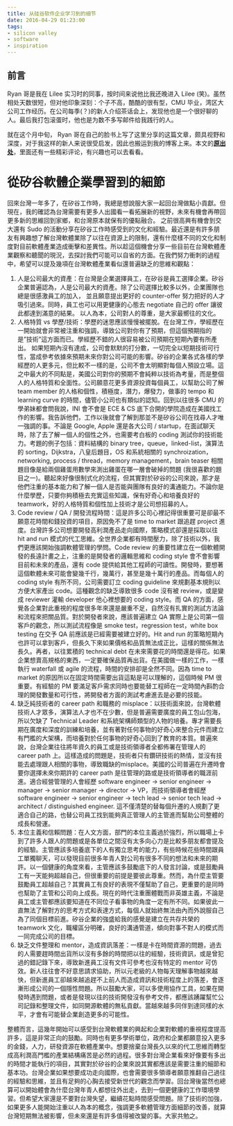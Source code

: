```yaml
---
title: 从硅谷软件企业学习到的细节
date: 2016-04-29 01:23:00
tags:
- silicon valley
- software
- inspiration
---
```


## 前言
Ryan 哥是我在 Lilee 实习时的同事，按时间来说他比我还晚进入 Lilee (笑)。虽然相处天数很短，但对他印象深刻：个子不高，酷酷的很有型，CMU 毕业，湾区大公司工作经历。在公司每季(？)的新人介绍茶话会上，发现他也是一个很好聊的人。最后我打包滚蛋时，他也是为数不多写邮件给我践行的人。

就在这个月中旬， Ryan 哥在自己的脸书上写了这里分享的这篇文章，颇具视野和深度，对于我这样的新人来说很受启发，因此也搬运到我的博客上来。本文的[**原出处**](https://www.facebook.com/ryanyang328/posts/10105200442293837)，里面还有一些精彩评论，有兴趣也可以去看看。

# 從矽谷軟體企業學習到的細節
回來台灣一年多了，在矽谷工作時，我總是想說服大家一起回台灣做點小貢獻。但現在，我的確認為台灣需要有更多人出國看一看拓展新的視野，未來有機會再帶回更多新的思維回到家鄉，和台灣原本就保有的優點融合。 之前很高興有機會到交大還有 Sudo 的活動分享在矽谷工作時感受到的文化和經驗。最近還是有許多朋友有興趣想了解台灣軟體業除了以往在資源上的限制，還有什麼樣不同的文化和制度對目前軟體產業造成衝擊和差異性。所以趁這個機會分享一些目前在台灣軟體產業觀察和聽聞的現況，去探討我們可能可以自省的方面。在我們努力衝刺的過程中，希望可以提及幾項在台灣軟體產業看似還普遍缺乏的思維和觀點：

1. 人是公司最大的資產：在台灣是企業選擇員工，在矽谷是員工選擇企業。矽谷企業普遍認為，人是公司最大的資產。除了公司選擇比較多以外，企業團隊也總是很感激員工的加入， 並且願意提出更好的 counter-offer 努力把好的人才吸引過來。同時，員工也可以用更健康的心態去 negotiate 自己的 offer 讓彼此都達到滿意的結果。 以人為本，公司對人的尊重，是大家最嚮往的文化。
2. 人格特質 vs 學歷/技術：學歷的迷思應該慢慢被擺脫。在台灣工作，學經歷在一開始就會非常被注重和強調，導致公司對你有了預期，但這個預期指的是”技術”這方面而已。學經歷不錯的人很容易被公司預期在短期內要有所產出。 如果短期內沒有達成，公司會默默的打分數，一切完全以短期技術可行性，當成參考依據來預期未來你對公司可能的影響。矽谷的企業各式各樣的學經歷的人更多元，但比較不一樣的是，公司不會太明顯對每個人預設立場。這之中最大的不同點是，美國公司對你的預期不會純粹以技術為考量，而是整個人的人格特質和全面性。公司願意花更多資源投資每個員工，以幫助公司了解 team member 的人格和個性，積極度，潛力，爆發力，做事的 tempo 和 learning curve 的時間，儘管小公司也有類似的認知。回到以往很多 CMU 的學弟妹都會問我說，INI 會不會是 ECE & CS 底下合開的學院造成在美國找工作的影響。我告訴他們，工作以後就會了解到那並不是矽谷公司在找尋人才唯一強調的事。不論是 Google, Apple 還是各大公司 / startup，在面試聊天時，除了去了解一個人的個性之外，也需要考白板的 coding 測試你的技術能力。考題的例子包括：資料結構的 binary tree，queue，linked-list，演算法的 sorting，Dijkstra，八皇后題目，OS 和系統相關的 synchroization，networking, process / thread，memory management，brain teaser 相關題目像是給兩個雞蛋用數學來測出雞蛋在哪一層會破掉的問題 (我很喜歡的題目之一)。聽起來好像很制式化的流程，但其實對於矽谷的公司來說，那才是他們注重的基本能力和了解一個人是否能與團隊有良好的溝通能力。不論你是什麼學歷，只要你夠積極去充實這些知識，保有好奇心和培養良好的 teamwork，好的人格特質和個性加上技術才是公司想招募的人。
3. Code review / QA / 開發流程時間：這是許多公司心裡記得很重要可是卻最不願意花時間和錢投資的項目，原因免不了是 time to market 跟追趕 project 進度。台灣許多公司想要開發高利潤產品走向國際，策略模式卻還是採取以往 hit and run 模式的代工思維。全世界企業都有時間壓力，除了技術以外，我們更應該開始強調軟體管理的學問。Code review 的重要性建立在一個軟體開發的長遠計畫之上，注重的是開發者的邏輯思維和 coding style 會不會影響目前和未來的產品，還有 code 提供給其他工程師的可讀性。開發時，要想著這個軟體未來可能會變幾千行，幾萬行，甚至是幾十萬行的產品。而每個人的 coding style 有所不同，公司需要訂立 coding guideline 來規劃基本規則以方便大家產出 code。這種觀念的缺乏導致很多 code 沒有被 review，或是變成 reviewer 灌輸 developer 他心裡想要的 coding style。而 QA 的方面，感覺各企業對此重視的程度很多年來還是嚴重不足，自然沒有扎實的測試方法論和流程來把關品質。對於開發者來說，應該普遍建立 QA 實際上是公司第一個客戶的觀念，所以測試流程像是 smoke test，regression test，white box testing 在交予 QA 前應該是已經需要被建立好的。Hit and run 的策略短期內也許可以拿到客戶，但長久下來如果價格和品質無法成正比，這樣的關係無法長久。再者，以往累積的 technical debt 在未來需要花的時間還是得花。如果企業想賣高規格的東西，一定要確保品質再出貨。在美國做一樣的工作，一樣執行 waterfall 或 agile 的流程，時間的安排卻是全然不同。因為 time to market 的原因所以在固定時間需要出貨這點是可以理解的，這個時候 PM 很重要。有經驗的 PM 要滿足客戶需求同時也要能替工程師在一定時間內斟酌合理的開發數量和可行性，將開發者方面的測試考慮進去是必要的技能。
4. 缺乏純技術者的 career path 和職務的 misplace：以技術面來說，台灣軟體技術人才眾多，演算法人才也不在少數，但是普遍需要廣度的員工包山包海，所以欠缺了 Technical Leader 和系統架構師類型的人物的培養。專才需要長期在廣度和深度的訓練和培養，並有著對任何事物的好奇心來整合元件而建立有門檻的大架構，而培養對於任何事物的好奇心回到了教育的本質。普遍來說，台灣企業往往將年資久的員工或是技術領導者全都佈署在管理人的 career path 上。這樣造成的問題是，技術者只有鑽研技術的熱情，並沒有技能去處理跟人相關的事物，導致職缺的misplace。美國的公司普遍在升遷時會要你選擇未來你期許的 career path 是往管理的路或是技術領導者的職涯前進。適合經營管理的人會經歷 software engineer -> senior engineer -> manager -> senior manager -> director -> VP，而技術領導者會經歷 software engineer -> senior engineer -> tech lead -> senior tech lead -> architect / distinguished engineer. 這不僅清楚的替每個升遷的人規劃了更適合自己的路，也替公司員工找到能夠真正管理人的主管進而幫助公司整體的成長和營運。
5. 本位主義和信賴問題：在人文方面，部門的本位主義過於強烈，所以職場上卡到了許多人跟人的問題或是各單位之間沒有太多向心力是比較多朋友都會提及的經驗。主管應該多培養底下的人有獨立思考的能力，有些時候花些時間跟員工單獨聊天，可以發現目前很多年青人對公司有很多不同的想法和未來的期許。以一個健康的角度來看，主管應該多鼓勵底下的人發言討論，或是鼓勵員工有一天能夠超越自己，但很重要的前提是要彼此尊重。然而，為什麼主管要鼓勵員工超越自己？其實員工有良好的表現不僅幫助了自己，更重要的是同時也幫助了主管和公司向上成長。現在的時代注重團體戰而非英雄主義，不論是員工或主管都應該要知道在不同位子看事物的角度一定有所不同。如果彼此一直無法了解對方的思考方式和表達方式，每個人就始終無法由內而外說服自己為了同個目標前進。矽谷企業的強盛給我的感覺是建立在共存共榮的 teamwork 文化，職權區分明確，良好的溝通管道，傾向對事不對人的模式而一同完成公司的目標。
6. 缺乏文件整理和 mentor，造成資訊落差：一樣是卡在時間資源的問題，過去的人需要趕時間出貨所以沒有多餘的時間把以往的經驗，技術資訊，或是曾犯過的錯記錄下來，導致新進員工沒有文件可參考也沒有特定的 mentor 可仿效。新人往往會不好意思請求協助，所以元老級的人物每天理解事物越來越快，但新進員工卻越來越追趕不上前人而造成資訊和技術程度上的落差，會逐漸形成公司的一個隱性問題。所以鼓勵大家，可以多使用協作工具，如果在開發時遇到問題，或者是發現以往的技術開發沒有參考文件，都應該踴躍幫忙公司記錄和整理文件，如同開源軟體的無私貢獻。當越來越多同伴到達同樣的水平，才會有可能替企業創造更多的可能性。

整體而言，這幾年開始可以感受到台灣軟體業的興起和企業對軟體的重視程度提高許多，這是非常正向的鼓勵。同時也有更多學術單位，政府和企業都願意投入更多的金錢，人力，研發資源在軟體產業中。想要捨棄台灣長久以來的代工思維而轉型成高利潤高門檻的產業結構痛苦是必然的過程。很多對台灣企業看來好像要有多出的時間才能執行的項目，其實對於矽谷的企業來說其實都應該是需要注重的細節和基本功。台灣企業如果想要成功走向國際，也會需要很多領導者願意推翻自己過往的經驗和思維，並且有足夠的心胸去接受新世代的觀念而學習。回台灣後當然也總算可以開始體會為什麼台灣年青人都想往外出走，去到一個更健康的工作環境學習。但希望大家還是不要對台灣失望，繼續花點時間感受問題。除了技術的加強，如果更多人能開始注重以人為本的概念，強調更多軟體管理方面細節的改善，就算台灣短期無法被影響，但未來還是有許多值得被改變的事。大家共勉之。
